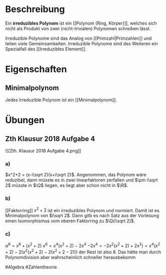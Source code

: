 # Beschreibung
Ein **irreduzibles Polynom** ist ein [[Polynom (Ring, Körper)]], welches sich nicht als Produkt von zwei (nicht-trivialen) Polynomen schreiben lässt.

Irreduzible Polynome sind das Analog von [[Primzahl|Primzahlen]] und teilen viele Gemeinsamkeiten.
Irreduzible Polynome sind des Weiteren ein Spezialfall des [[Irreduzibles Element]].

# Eigenschaften
## Minimalpolynom
Jedes Irreduzible Polynom ist ein [[Minimalpolynom]].

# Übungen
## Zth Klausur 2018 Aufgabe 4
![[Zth. Klausur 2018 Aufgabe 4.png]]
### a)
$x^2+2 = (x-i\sqrt 2)(x+i\sqrt 2)$. Angenommen, das Polynom wäre reduzibel, dann müsste es in zwei linearfaktoren zerfallen und $\pm i\sqrt 2$ müsste in $\Q$ liegen, es liegt aber schon nicht in $\R$.

### b)
[[Faktorring]]
$x^2+2$ ist ein irreduzibles Polynom und normiert. Damit ist es Minimalpolynom von $i\sqrt 2$. Dann gitb es nach Satz aus der Vorlesung einen Isomorphismus vom oberen Faktorring zu $\Q(i\sqrt 2)$.

### c)
$\alpha^6 = x^6+(x^2+2)$
$x^6 = x^4(x^2+2)-2x^4$
$-2x^4 = -2x^2(x^2+2)+2x^2) = x^4(x^2+2)-2(x^2(x^2+2)-2(x^2+2-2)))$ der Rest ist also $8$. Das hätte man durch Polynomdivision aber wahrscheinlich schneller herausbekomm


#Algebra #Zahlentheorie 